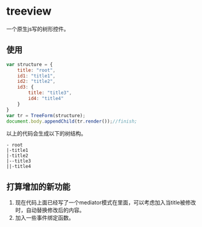 # treeview

一个原生js写的树形控件。

使用
---
```javascript
var structure = {
    title: "root",
    id1: "title1",
    id2: "title2",
    id3: {
        title: "title3",
        id4: "title4"
    }
}
var tr = TreeForm(structure);
document.body.appendChild(tr.render());//finish;
```

以上的代码会生成以下的树结构。
```
- root  
|-title1  
|-title2  
|--title3  
||-title4
```

打算增加的新功能
---
1. 现在代码上面已经写了一个mediator模式在里面，可以考虑加入当title被修改时，自动替换修改后的内容。
2. 加入一些事件绑定函数。
